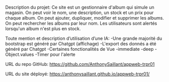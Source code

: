 Description du projet:
Ce site est un gestionnaire d'album qui simule un magasin.
On peut voir le nom, une description, un stock et un prix pour chaque album.
On peut ajouter, dupliquer, modifier et supprimer les albums.
On peut rechercher les albums par leur nom.
Les utilisateurs sont alertés lorsqu'un album n'est plus en stock.

Toute mention et description d’utilisation d’une IA:
-Une grande majorité du bootstrap est généré par Chatgpt (affichage)
-L'export des donnés a été généré par Chatgpt
-Certaines fonctionalités de Vue
-immediate
-deep
-Object.values
-Timer pour l'alerte

URL du repo GitHub:
https://github.com/AnthonySaillant/appweb-trpr01

URL du site déployé:
https://anthonysaillant.github.io/appweb-trpr01/
